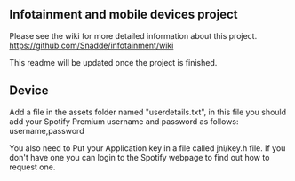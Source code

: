 Infotainment and mobile devices project
---------------------------------------

Please see the wiki for more detailed information about this project.
https://github.com/Snadde/infotainment/wiki

This readme will be updated once the project is finished.


Device
---------------------------------------
Add a file in the assets folder named "userdetails.txt", 
in this file you should add your Spotify Premium username
and password as follows:
username,password

You also need to Put your Application key in a file called jni/key.h file. 
If you don't have one you can login to the Spotify webpage to find out how to request one.
